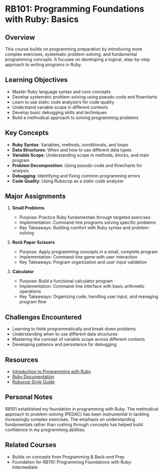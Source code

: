 # RB101: Programming Foundations with Ruby: Basics

## Overview
This course builds on programming preparation by introducing more complex exercises, systematic problem-solving, and fundamental programming concepts. It focuses on developing a logical, step-by-step approach to writing programs in Ruby.

## Learning Objectives
- Master Ruby language syntax and core concepts
- Develop systematic problem-solving using pseudo-code and flowcharts
- Learn to use static code analyzers for code quality
- Understand variable scope in different contexts
- Develop basic debugging skills and techniques
- Build a methodical approach to solving programming problems

## Key Concepts
- **Ruby Syntax**: Variables, methods, conditionals, and loops
- **Data Structures**: When and how to use different data types
- **Variable Scope**: Understanding scope in methods, blocks, and main program
- **Problem Decomposition**: Using pseudo-code and flowcharts for analysis
- **Debugging**: Identifying and fixing common programming errors
- **Code Quality**: Using Rubocop as a static code analyzer

## Major Assignments
1. **Small Problems**
   - Purpose: Practice Ruby fundamentals through targeted exercises
   - Implementation: Command-line programs solving specific problems
   - Key Takeaways: Building comfort with Ruby syntax and problem-solving

2. **Rock Paper Scissors**
   - Purpose: Apply programming concepts in a small, complete program
   - Implementation: Command-line game with user interaction
   - Key Takeaways: Program organization and user input validation

3. **Calculator**
   - Purpose: Build a functional calculator program
   - Implementation: Command-line interface with basic arithmetic operations
   - Key Takeaways: Organizing code, handling user input, and managing program flow

## Challenges Encountered
- Learning to think programmatically and break down problems
- Understanding when to use different data structures
- Mastering the concept of variable scope across different contexts
- Developing patience and persistence for debugging

## Resources
- [Introduction to Programming with Ruby](https://launchschool.com/books/ruby)
- [Ruby Documentation](https://ruby-doc.org/)
- [Rubocop Style Guide](https://rubocop.org/en/stable/)

## Personal Notes
RB101 established my foundation in programming with Ruby. The methodical approach to problem-solving (PEDAC) has been instrumental in tackling increasingly complex exercises. The emphasis on understanding fundamentals rather than rushing through concepts has helped build confidence in my programming abilities.

## Related Courses
- Builds on concepts from Programming & Back-end Prep
- Foundation for RB110: Programming Foundations with Ruby: Intermediate
